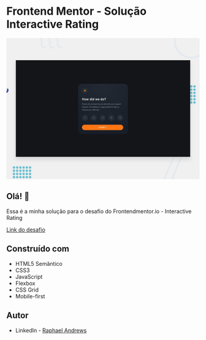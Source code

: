 # Frontend Mentor - Solução Interactive Rating

![Design preview for the QR code component coding challenge](./design/desktop-preview.jpg)

## Olá! 👋

Essa é a minha solução para o desafio do Frontendmentor.io - Interactive Rating

[Link do desafio](https://www.frontendmentor.io/challenges/interactive-rating-component-koxpeBUmI/hub/interactive-rating-component-B1AP6-9Qq)

## Construído com

- HTML5 Semântico
- CSS3
- JavaScript
- Flexbox
- CSS Grid
- Mobile-first

## Autor

- LinkedIn - [Raphael Andrews](https://www.linkedin.com/in/raphael-andrews/)
